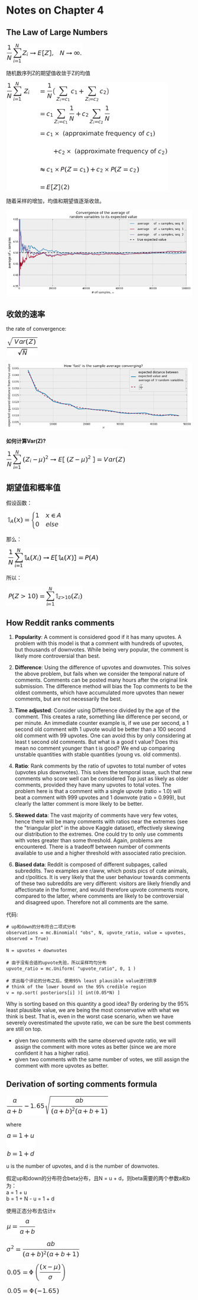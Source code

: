 Notes on Chapter 4  
========================================

## The Law of Large Numbers

![](images/Tex2Img_1374975616.png)  

随机数序列Z的期望值收敛于Z的均值

![](images/Tex2Img_1374976907.png)  

随着采样的增加，均值和期望值逐渐收敛。

![](images/convergence2.png)  

## 收敛的速率

the rate of convergence: 

![](images/Tex2Img_1374977106.png)  

![](images/conv_rate.png)  


**如何计算Var(Z)?**

![](images/Tex2Img_1374977278.png)  

## 期望值和概率值  
假设函数： 

![](images/Tex2Img_1374977436.jpg)  

那么： 

![](images/Tex2Img_1374977541.jpg)  

所以： 

![](images/Tex2Img_1374977609.jpg)  

## How Reddit ranks comments  
1.  **Popularity**: A comment is considered good if it has many upvotes. A problem with this model is that a comment with hundreds of upvotes, but thousands of downvotes. While being very popular, the comment is likely more controversial than best.  
2.  **Difference**: Using the difference of upvotes and downvotes. This solves the above problem, but fails when we consider the temporal nature of comments. Comments can be posted many hours after the original link submission. The difference method will bias the Top comments to be the oldest comments, which have accumulated more upvotes than newer comments, but are not necessarily the best.
3.  **Time adjusted**: Consider using Difference divided by the age of the comment. This creates a rate, something like difference per second, or per minute. An immediate counter example is, if we use per second, a 1 second old comment with 1 upvote would be better than a 100 second old comment with 99 upvotes. One can avoid this by only considering at least t second old comments. But what is a good t value? Does this mean no comment younger than t is good? We end up comparing unstable quantities with stable quantities (young vs. old comments).
4.  **Ratio**: Rank comments by the ratio of upvotes to total number of votes (upvotes plus downvotes). This solves the temporal issue, such that new comments who score well can be considered Top just as likely as older comments, provided they have many upvotes to total votes. The problem here is that a comment with a single upvote (ratio = 1.0) will beat a comment with 999 upvotes and 1 downvote (ratio = 0.999), but clearly the latter comment is more likely to be better.  
  
  
  
1.  **Skewed data**: The vast majority of comments have very few votes, hence there will be many comments with ratios near the extremes (see the "triangular plot" in the above Kaggle dataset), effectively skewing our distribution to the extremes. One could try to only use comments with votes greater than some threshold. Again, problems are encountered. There is a tradeoff between number of comments available to use and a higher threshold with associated ratio precision.  
2.  **Biased data**: Reddit is composed of different subpages, called subreddits. Two examples are r/aww, which posts pics of cute animals, and r/politics. It is very likely that the user behaviour towards comments of these two subreddits are very different: visitors are likely friendly and affectionate in the former, and would therefore upvote comments more, compared to the latter, where comments are likely to be controversial and disagreed upon. Therefore not all comments are the same.
  
代码:  

    # up和down的分布符合二项式分布
    observations = mc.Binomial( "obs", N, upvote_ratio, value = upvotes, observed = True) 
     
    N = upvotes + downvotes
     
    # 由于没有合适的upvote先验，所以采样均匀分布
    upvote_ratio = mc.Uniform( "upvote_ratio", 0, 1 ) 

    # 求出每个评论的分布之后，使用95% least plausible value进行排序
    # think of the lower bound on the 95% credible region
    v = np.sort( posteriors[i] )[ int(0.05*N) ]
 

Why is sorting based on this quantity a good idea? By ordering by the 95% least plausible value, we are being the most conservative with what we think is best. That is, even in the worst case scenario, when we have severely overestimated the upvote ratio, we can be sure the best comments are still on top.

- given two comments with the same observed upvote ratio, we will assign the comment with more votes as better (since we are more confident it has a higher ratio).
- given two comments with the same number of votes, we still assign the comment with more upvotes as better.

## Derivation of sorting comments formula  

![](images/Tex2Img_1374977898.png)  

where  

![](images/Tex2Img_1374978045.png)  

u is the number of upvotes, and d is the number of downvotes.  

假定up和down的分布符合beta分布，且N = u + d，则beta需要的两个参数a和b为：  
a = 1 + u  
b = 1 + N - u = 1 + d  

使用正态分布去估计x  

![](images/Tex2Img_1374979931.png)  

![](images/Tex2Img_1374980061.png)  

![](images/Tex2Img_1374980114.png)  

![](images/Tex2Img_1374980168.png)  
